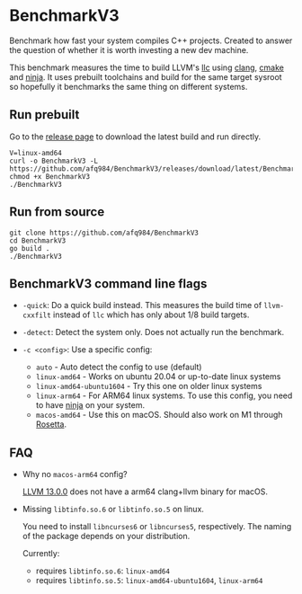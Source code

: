# BenchmarkV3

Benchmark how fast your system compiles C++ projects.
Created to answer the question of whether it is worth investing a new dev machine.

This benchmark measures the time to build LLVM's [llc] using [clang], [cmake] and [ninja].
It uses prebuilt toolchains and build for the same target sysroot
so hopefully it benchmarks the same thing on different systems.

## Run prebuilt

Go to the [release page](https://github.com/afq984/BenchmarkV3/releases/tag/latest)
to download the latest build and run directly.

```
V=linux-amd64
curl -o BenchmarkV3 -L https://github.com/afq984/BenchmarkV3/releases/download/latest/BenchmarkV3-$V
chmod +x BenchmarkV3
./BenchmarkV3
```

## Run from source

```
git clone https://github.com/afq984/BenchmarkV3
cd BenchmarkV3
go build .
./BenchmarkV3
```

## BenchmarkV3 command line flags

*   `-quick`: Do a quick build instead. This measures the build time of `llvm-cxxfilt`
    instead of `llc` which has only about 1/8 build targets.

*   `-detect`: Detect the system only. Does not actually run the benchmark.

*   `-c <config>`: Use a specific config:
    *   `auto` - Auto detect the config to use (default)
    *   `linux-amd64` - Works on ubuntu 20.04 or up-to-date linux systems
    *   `linux-amd64-ubuntu1604` - Try this one on older linux systems
    *   `linux-arm64` - For ARM64 linux systems. To use this config, you need to have [ninja] on your system.
    *   `macos-amd64` - Use this on macOS. Should also work on M1 through [Rosetta].

## FAQ

*   Why no `macos-arm64` config?

    [LLVM 13.0.0](https://github.com/llvm/llvm-project/releases/tag/llvmorg-13.0.0) does not have a arm64 clang+llvm binary for macOS.

*   Missing `libtinfo.so.6` or `libtinfo.so.5` on linux.

    You need to install `libncurses6` or `libncurses5`, respectively.
    The naming of the package depends on your distribution.

    Currently:

    *   requires `libtinfo.so.6`: `linux-amd64`
    *   requires `libtinfo.so.5`: `linux-amd64-ubuntu1604`, `linux-arm64`

[clang]: https://clang.llvm.org/
[cmake]: https://cmake.org/
[ninja]: https://ninja-build.org/
[llc]: https://llvm.org/docs/CommandGuide/llc.html
[Rosetta]: https://developer.apple.com/documentation/apple-silicon/about-the-rosetta-translation-environment
